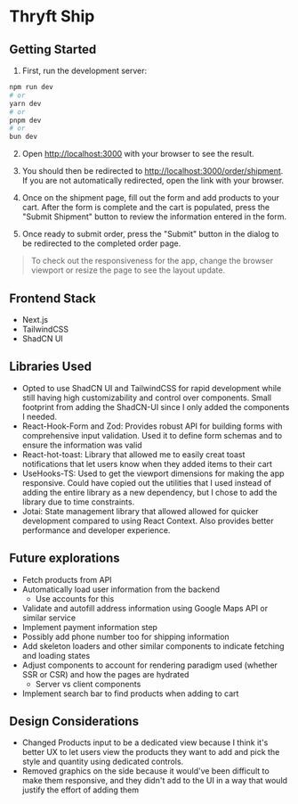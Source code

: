 # Thryft Ship

## Getting Started

1. First, run the development server:

```bash
npm run dev
# or
yarn dev
# or
pnpm dev
# or
bun dev
```

2. Open [http://localhost:3000](http://localhost:3000) with your browser to see the result.

3. You should then be redirected to [http://localhost:3000/order/shipment](http://localhost:3000/order/shipment). If you are not automatically redirected, open the link with your browser.

4. Once on the shipment page, fill out the form and add products to your cart. After the form is complete and the cart is populated, press the "Submit Shipment" button to review the information entered in the form.

5. Once ready to submit order, press the "Submit" button in the dialog to be redirected to the completed order page.

> To check out the responsiveness for the app, change the browser viewport or resize the page to see the layout update.

## Frontend Stack

-   Next.js
-   TailwindCSS
-   ShadCN UI

## Libraries Used

-   Opted to use ShadCN UI and TailwindCSS for rapid development while still having high customizability and control over components. Small footprint from adding the ShadCN-UI since I only added the components I needed.
-   React-Hook-Form and Zod: Provides robust API for building forms with comprehensive input validation. Used it to define form schemas and to ensure the information was valid
-   React-hot-toast: Library that allowed me to easily creat toast notifications that let users know when they added items to their cart
-   UseHooks-TS: Used to get the viewport dimensions for making the app responsive. Could have copied out the utilities that I used instead of adding the entire library as a new dependency, but I chose to add the library due to time constraints.
-   Jotai: State management library that allowed allowed for quicker development compared to using React Context. Also provides better performance and developer experience.

## Future explorations

-   Fetch products from API
-   Automatically load user information from the backend
    -   Use accounts for this
-   Validate and autofill address information using Google Maps API or similar service
-   Implement payment information step
-   Possibly add phone number too for shipping information
-   Add skeleton loaders and other similar components to indicate fetching and loading states
-   Adjust components to account for rendering paradigm used (whether SSR or CSR) and how the pages are hydrated
    -   Server vs client components
-   Implement search bar to find products when adding to cart

## Design Considerations

-   Changed Products input to be a dedicated view because I think it's better UX to let users view the products they want to add and pick the style and quantity using dedicated controls.
-   Removed graphics on the side because it would've been difficult to make them responsive, and they didn't add to the UI in a way that would justify the effort of adding them
